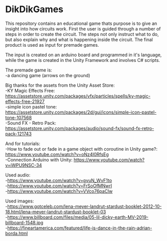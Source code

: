 # DikDikGames
This repository contains an educational game thats purpose is to give an insight into how circuits work. First the user is guided through a number of steps in order to create the circuit. The steps not only instruct what to do, but also explain why and what is happening inside the circuit. The final product is used as input for premade games. 

The input is created on an arduino board and programmed in it's language, while the game is created in the Unity Framework and involves C# scripts.

The premade game is:  
  -a dancing game (arrows on the ground)  
  
Big thanks for the assets from the Unity Asset Store:  
  -KY Magic Effects Free: https://assetstore.unity.com/packages/vfx/particles/spells/ky-magic-effects-free-21927  
  -simple icon pastel tone: https://assetstore.unity.com/packages/2d/gui/icons/simple-icon-pastel-tone-107568  
  -Sound FX - Retro Pack: https://assetstore.unity.com/packages/audio/sound-fx/sound-fx-retro-pack-121743

And for tutorials:  
-How to fade out or fade in a game object with coroutine in Unity game?: https://www.youtube.com/watch?v=oNz4I0RfsEg  
-Connection Arduino with Unity: https://www.youtube.com/watch?v=iWPU9NSC-34

Used audio:  
-https://www.youtube.com/watch?v=pvuN_WvF1to  
-https://www.youtube.com/watch?v=FrSoOfMNwrI  
-https://www.youtube.com/watch?v=VVco76paClw  

Used images:  
-https://www.gotceleb.com/lena-meyer-landrut-stardust-booklet-2012-10-18.html/lena-meyer-landrut-stardust-booklet-03  
-https://www.billboard.com/files/media/05-lil-dicky-earth-MV-2019-billboard-1548.jpg  
-https://fineartamerica.com/featured/life-is-dance-in-the-rain-adrian-borda.html
